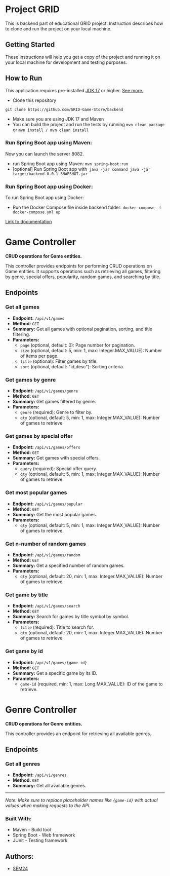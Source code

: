 # Project GRID

This is backend part of educational GRID project. Instruction describes how to clone and run the project on your local
machine.

## Getting Started

These instructions will help you get a copy of the project and running it on your local machine for development and
testing purposes.

## How to Run

This application requires
pre-installed [JDK 17](https://www.oracle.com/java/technologies/javase/jdk17-archive-downloads.html) or
higher. [See more.](https://www.oracle.com/java/technologies/downloads/#jdk19-windows)

* Clone this repository

```
git clone https://github.com/GRID-Game-Store/backend
```

* Make sure you are using JDK 17 and Maven
* You can build the project and run the tests by running ```mvn clean package```
  or
  ```mvn install / mvn clean install```

### Run Spring Boot app using Maven:

Now you can launch the server 8082.

* run Spring Boot app using Maven:
  ```mvn spring-boot:run```
* [optional] Run Spring Boot app with``` java -jar command
  java -jar target/backend-0.0.1-SNAPSHOT.jar```

### Run Spring Boot app using Docker:
To run Spring Boot app using Docker:
* Run the Docker Compose file inside backend folder:
  ```docker-compose -f docker-compose.yml up```

[Link to documentation](https://github.com/GRID-Game-Store/documentation/blob/main/backend/docker.md)

# Game Controller

**CRUD operations for Game entities.**

This controller provides endpoints for performing CRUD operations on Game entities. It supports operations such as retrieving all games, filtering by genre, special offers, popularity, random games, and searching by title.

## Endpoints

### Get all games

- **Endpoint:** `/api/v1/games`
- **Method:** `GET`
- **Summary:** Get all games with optional pagination, sorting, and title filtering.
- **Parameters:**
  - `page` (optional, default: 0): Page number for pagination.
  - `size` (optional, default: 5, min: 1, max: Integer.MAX_VALUE): Number of items per page.
  - `title` (optional): Filter games by title.
  - `sort` (optional, default: "id,desc"): Sorting criteria.

### Get games by genre

- **Endpoint:** `/api/v1/games/genre`
- **Method:** `GET`
- **Summary:** Get games filtered by genre.
- **Parameters:**
  - `genre` (required): Genre to filter by.
  - `qty` (optional, default: 5, min: 1, max: Integer.MAX_VALUE): Number of games to retrieve.

### Get games by special offer

- **Endpoint:** `/api/v1/games/offers`
- **Method:** `GET`
- **Summary:** Get games with special offers.
- **Parameters:**
  - `query` (required): Special offer query.
  - `qty` (optional, default: 5, min: 1, max: Integer.MAX_VALUE): Number of games to retrieve.

### Get most popular games

- **Endpoint:** `/api/v1/games/popular`
- **Method:** `GET`
- **Summary:** Get the most popular games.
- **Parameters:**
  - `qty` (optional, default: 5, min: 1, max: Integer.MAX_VALUE): Number of games to retrieve.

### Get n-number of random games

- **Endpoint:** `/api/v1/games/random`
- **Method:** `GET`
- **Summary:** Get a specified number of random games.
- **Parameters:**
  - `qty` (optional, default: 20, min: 1, max: Integer.MAX_VALUE): Number of games to retrieve.

### Get game by title

- **Endpoint:** `/api/v1/games/search`
- **Method:** `GET`
- **Summary:** Search for games by title symbol by symbol.
- **Parameters:**
  - `title` (required): Title to search for.
  - `qty` (optional, default: 20, min: 1, max: Integer.MAX_VALUE): Number of games to retrieve.

### Get game by id

- **Endpoint:** `/api/v1/games/{game-id}`
- **Method:** `GET`
- **Summary:** Get a specific game by its ID.
- **Parameters:**
  - `game-id` (required, min: 1, max: Long.MAX_VALUE): ID of the game to retrieve.

# Genre Controller

**CRUD operations for Genre entities.**

This controller provides an endpoint for retrieving all available genres.

## Endpoints

### Get all genres

- **Endpoint:** `/api/v1/genres`
- **Method:** `GET`
- **Summary:** Get all available genres.

---

*Note: Make sure to replace placeholder names like `{game-id}` with actual values when making requests to the API.*

### Built With:

* Maven - Build tool
* Spring Boot - Web framework
* JUnit - Testing framework

## Authors:

* [SEM24](https://github.com/SEM24)
